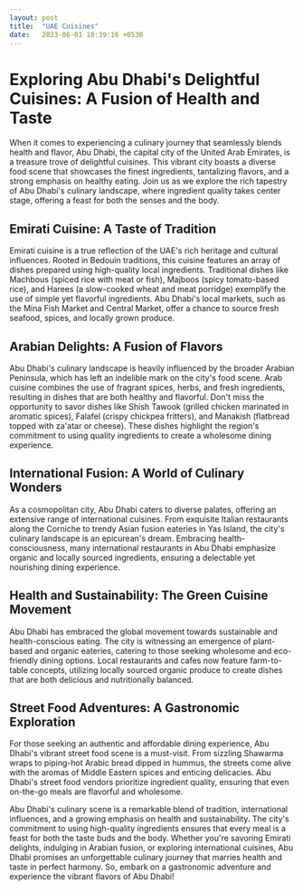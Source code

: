 ```yaml
---
layout: post
title:  "UAE Cuisines"
date:   2023-06-01 10:39:16 +0530
---
```

# Exploring Abu Dhabi's Delightful Cuisines: A Fusion of Health and Taste

When it comes to experiencing a culinary journey that seamlessly blends health and flavor, Abu Dhabi, the capital city of the United Arab Emirates, is a treasure trove of delightful cuisines. This vibrant city boasts a diverse food scene that showcases the finest ingredients, tantalizing flavors, and a strong emphasis on healthy eating. Join us as we explore the rich tapestry of Abu Dhabi's culinary landscape, where ingredient quality takes center stage, offering a feast for both the senses and the body.

## Emirati Cuisine: A Taste of Tradition

Emirati cuisine is a true reflection of the UAE's rich heritage and cultural influences. Rooted in Bedouin traditions, this cuisine features an array of dishes prepared using high-quality local ingredients. Traditional dishes like Machbous (spiced rice with meat or fish), Majboos (spicy tomato-based rice), and Harees (a slow-cooked wheat and meat porridge) exemplify the use of simple yet flavorful ingredients. Abu Dhabi's local markets, such as the Mina Fish Market and Central Market, offer a chance to source fresh seafood, spices, and locally grown produce.

## Arabian Delights: A Fusion of Flavors

Abu Dhabi's culinary landscape is heavily influenced by the broader Arabian Peninsula, which has left an indelible mark on the city's food scene. Arab cuisine combines the use of fragrant spices, herbs, and fresh ingredients, resulting in dishes that are both healthy and flavorful. Don't miss the opportunity to savor dishes like Shish Tawook (grilled chicken marinated in aromatic spices), Falafel (crispy chickpea fritters), and Manakish (flatbread topped with za'atar or cheese). These dishes highlight the region's commitment to using quality ingredients to create a wholesome dining experience.

## International Fusion: A World of Culinary Wonders

As a cosmopolitan city, Abu Dhabi caters to diverse palates, offering an extensive range of international cuisines. From exquisite Italian restaurants along the Corniche to trendy Asian fusion eateries in Yas Island, the city's culinary landscape is an epicurean's dream. Embracing health-consciousness, many international restaurants in Abu Dhabi emphasize organic and locally sourced ingredients, ensuring a delectable yet nourishing dining experience.

## Health and Sustainability: The Green Cuisine Movement

Abu Dhabi has embraced the global movement towards sustainable and health-conscious eating. The city is witnessing an emergence of plant-based and organic eateries, catering to those seeking wholesome and eco-friendly dining options. Local restaurants and cafes now feature farm-to-table concepts, utilizing locally sourced organic produce to create dishes that are both delicious and nutritionally balanced.

## Street Food Adventures: A Gastronomic Exploration

For those seeking an authentic and affordable dining experience, Abu Dhabi's vibrant street food scene is a must-visit. From sizzling Shawarma wraps to piping-hot Arabic bread dipped in hummus, the streets come alive with the aromas of Middle Eastern spices and enticing delicacies. Abu Dhabi's street food vendors prioritize ingredient quality, ensuring that even on-the-go meals are flavorful and wholesome.

Abu Dhabi's culinary scene is a remarkable blend of tradition, international influences, and a growing emphasis on health and sustainability. The city's commitment to using high-quality ingredients ensures that every meal is a feast for both the taste buds and the body. Whether you're savoring Emirati delights, indulging in Arabian fusion, or exploring international cuisines, Abu Dhabi promises an unforgettable culinary journey that marries health and taste in perfect harmony. So, embark on a gastronomic adventure and experience the vibrant flavors of Abu Dhabi!